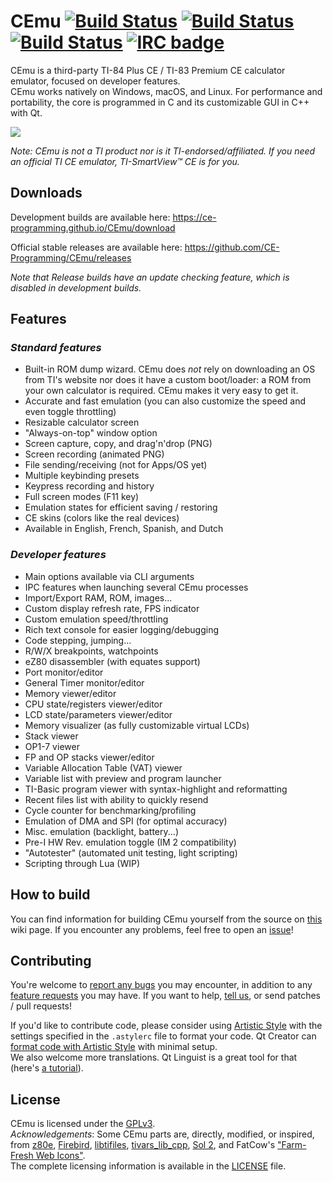 # CEmu [![Build Status](https://api.travis-ci.org/CE-Programming/CEmu.svg?branch=master)](https://travis-ci.org/CE-Programming/CEmu) [![Build Status](https://ci.appveyor.com/api/projects/status/github/CE-Programming/CEmu?branch=master&svg=true)](https://ci.appveyor.com/project/alberthdev/cemu-q0nl8) [![Build Status](https://scan.coverity.com/projects/7576/badge.svg)](https://scan.coverity.com/projects/ce-programming-cemu) [![IRC badge](https://img.shields.io/badge/IRC%20channel-%23cemu--dev%20on%20EFNet-blue.svg)](http://chat.efnet.org/irc.cgi?adv=1&nick=cemu-user&chan=%23cemu-dev)

CEmu is a third-party TI-84 Plus CE / TI-83 Premium CE calculator emulator, focused on developer features.  
CEmu works natively on Windows, macOS, and Linux. For performance and portability, the core is programmed in C and its customizable GUI in C++ with Qt.

<a href="https://i.imgur.com/7QsJd5L.png"><img src="https://i.imgur.com/mTC6yXp.png" /></a>

_Note: CEmu is not a TI product nor is it TI-endorsed/affiliated. If you need an official TI CE emulator, TI-SmartView™ CE is for you._

## Downloads
Development builds are available here: https://ce-programming.github.io/CEmu/download

Official stable releases are available here: https://github.com/CE-Programming/CEmu/releases

_Note that Release builds have an update checking feature, which is disabled in development builds._

## Features
### _Standard features_
* Built-in ROM dump wizard. CEmu does _not_ rely on downloading an OS from TI's website nor does it have a custom boot/loader: a ROM from your own calculator is required. CEmu makes it very easy to get it.
* Accurate and fast emulation (you can also customize the speed and even toggle throttling)
* Resizable calculator screen
* "Always-on-top" window option
* Screen capture, copy, and drag'n'drop (PNG)
* Screen recording (animated PNG)
* File sending/receiving (not for Apps/OS yet)
* Multiple keybinding presets
* Keypress recording and history
* Full screen modes (F11 key)
* Emulation states for efficient saving / restoring
* CE skins (colors like the real devices)
* Available in English, French, Spanish, and Dutch

### _Developer features_
* Main options available via CLI arguments
* IPC features when launching several CEmu processes
* Import/Export RAM, ROM, images...
* Custom display refresh rate, FPS indicator
* Custom emulation speed/throttling
* Rich text console for easier logging/debugging
* Code stepping, jumping...
* R/W/X breakpoints, watchpoints
* eZ80 disassembler (with equates support)
* Port monitor/editor
* General Timer monitor/editor
* Memory viewer/editor
* CPU state/registers viewer/editor
* LCD state/parameters viewer/editor
* Memory visualizer (as fully customizable virtual LCDs)
* Stack viewer
* OP1-7 viewer
* FP and OP stacks viewer/editor
* Variable Allocation Table (VAT) viewer
* Variable list with preview and program launcher
* TI-Basic program viewer with syntax-highlight and reformatting
* Recent files list with ability to quickly resend
* Cycle counter for benchmarking/profiling
* Emulation of DMA and SPI (for optimal accuracy)
* Misc. emulation (backlight, battery...)
* Pre-I HW Rev. emulation toggle (IM 2 compatibility)
* "Autotester" (automated unit testing, light scripting)
* Scripting through Lua (WIP)

## How to build
You can find information for building CEmu yourself from the source on [this](https://github.com/CE-Programming/CEmu/wiki/Building-CEmu) wiki page. If you encounter any problems, feel free to open an [issue](https://github.com/CE-Programming/CEmu/issues)!

## Contributing

You're welcome to [report any bugs](https://github.com/CE-Programming/CEmu/issues) you may encounter, in addition to any [feature requests](https://github.com/CE-Programming/CEmu/issues) you may have. If you want to help, [tell us](http://chat.efnet.org/irc.cgi?adv=1&nick=cemu-user&chan=%23cemu-dev), or send patches / pull requests!

If you'd like to contribute code, please consider using [Artistic Style](http://astyle.sourceforge.net/) with the settings specified in the `.astylerc` file to format your code. Qt Creator can [format code with Artistic Style](http://doc.qt.io/qtcreator/creator-beautifier.html) with minimal setup.  
We also welcome more translations. Qt Linguist is a great tool for that (here's [a tutorial](https://doc.qt.io/qt-5/linguist-manager.html)).

## License
CEmu is licensed under the [GPLv3](LICENSE).  
_Acknowledgements_: Some CEmu parts are, directly, modified, or inspired, from [z80e](https://github.com/KnightOS/z80e), [Firebird](https://github.com/nspire-emus/firebird), [libtifiles](https://github.com/debrouxl/tilibs), [tivars_lib_cpp](https://github.com/adriweb/tivars_lib_cpp), [Sol 2](https://github.com/ThePhD/sol2), and FatCow's ["Farm-Fresh Web Icons"](http://www.fatcow.com/free-icons).  
The complete licensing information is available in the [LICENSE](LICENSE) file.

